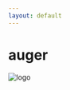 ```yaml
---
layout: default
---
```


# auger

![logo](https://andy-fillebrown.github.io/auger/assets/images/logo.png)

